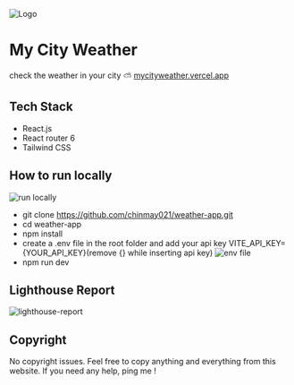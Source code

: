 ![Logo](https://i.ibb.co/B3gN1Lh/Screenshot-2023-08-10-101630.png)

# My City Weather

check the weather in your city ⛅
[mycityweather.vercel.app](https://mycityweather.vercel.app/)

## Tech Stack

- React.js
- React router 6
- Tailwind CSS

## How to run locally

![run locally](https://i.ibb.co/n6g9dN1/carbon.png)

- git clone https://github.com/chinmay021/weather-app.git
- cd weather-app
- npm install
- create a .env file in the root folder and add your api key VITE_API_KEY={YOUR_API_KEY}(remove {} while inserting api key)
  ![env file](https://i.ibb.co/z5n5C3C/env.png)
- npm run dev

## Lighthouse Report

![lighthouse-report](https://i.ibb.co/PhkqmPB/lighthouse-report.png)

## Copyright

No copyright issues. Feel free to copy anything and everything from this website. If you need any help, ping me !

